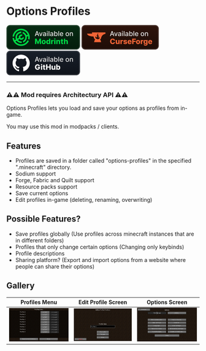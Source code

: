 # Options Profiles

[![Modrinth](https://github.com/intergrav/devins-badges/blob/v3/assets/cozy/available/modrinth_64h.png?raw=true)](https://modrinth.com/mod/options-profiles)
[![Curseforge](https://github.com/intergrav/devins-badges/blob/v3/assets/cozy/available/curseforge_64h.png?raw=true)](https://curseforge.com/minecraft/mc-mods/options-profiles)
[![GitHub](https://github.com/intergrav/devins-badges/blob/v3/assets/cozy/available/github_64h.png?raw=true)](https://github.com/AxolotlMaid/options-profiles)

---

### ⚠️⚠️ Mod requires Architectury API ⚠️⚠️

Options Profiles lets you load and save your options as profiles from in-game.

You may use this mod in modpacks / clients.

## Features
- Profiles are saved in a folder called "options-profiles" in the specified ".minecraft" directory.
- Sodium support
- Forge, Fabric and Quilt support
- Resource packs support
- Save current options
- Edit profiles in-game (deleting, renaming, overwriting)

## Possible Features?
- Save profiles globally (Use profiles across minecraft instances that are in different folders)
- Profiles that only change certain options (Changing only keybinds)
- Profile descriptions
- Sharing platform? (Export and import options from a website where people can share their options)

## Gallery

Profiles Menu              | Edit Profile Screen       | Options Screen
:-------------------------:|:-------------------------:|:-------------------------:
<img src="https://raw.githubusercontent.com/AxolotlMaid/options-profiles/1.20.2/gallery/profiles-menu.png" alt="profiles list" width="500"/> | <img src="https://raw.githubusercontent.com/AxolotlMaid/options-profiles/1.20.2/gallery/edit-profile-screen.png" alt="edit profile screen" width="500"/> | <img src="https://raw.githubusercontent.com/AxolotlMaid/options-profiles/1.20.2/gallery/options-screen.png" alt="options screen" width="500"/>
